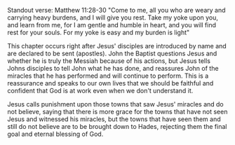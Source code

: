 Standout verse:
Matthew 11:28-30 "Come to me, all you who are weary and carrying heavy burdens, and I will give you rest. Take my yoke upon you, and learn from me, for I am gentle and humble in heart, and you will find rest for your souls. For my yoke is easy and my burden is light"

This chapter occurs right after Jesus' disciples are introduced by name and are declared to be sent (apostles).
John the Baptist questions Jesus and whether he is truly the Messiah because of his actions, but Jesus tells Johns disciples to tell John what he has done, and reassures John of the miracles that he has performed and will continue to perform. This is a reassurance and speaks to our own lives that we should be faithful and confident that God is at work even when we don't understand it. 

Jesus calls punishment upon those towns that saw Jesus' miracles and do not believe, saying that there is more grace for the towns that have not seen Jesus and witnessed his miracles, but the towns that have seen them and still do not believe are to be brought down to Hades, rejecting them the final goal and eternal blessing of God.
